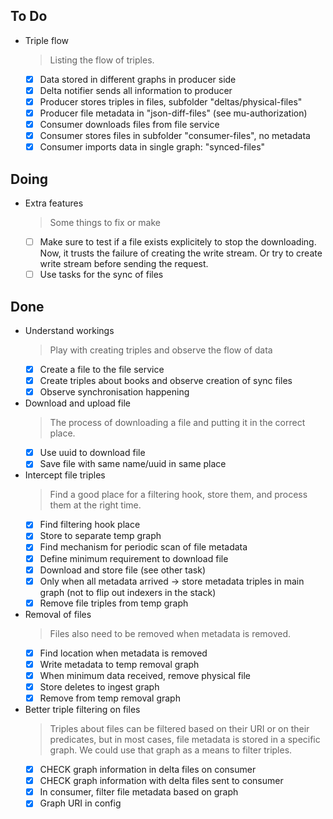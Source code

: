 ## To Do

- Triple flow
    > Listing the flow of triples.
    * [x] Data stored in different graphs in producer side
    * [x] Delta notifier sends all information to producer
    * [x] Producer stores triples in files, subfolder "deltas/physical-files"
    * [x] Producer file metadata in "json-diff-files" (see mu-authorization)
    * [x] Consumer downloads files from file service
    * [x] Consumer stores files in subfolder "consumer-files", no metadata
    * [x] Consumer imports data in single graph: "synced-files"

## Doing

- Extra features
    > Some things to fix or make
    * [ ] Make sure to test if a file exists explicitely to stop the downloading. Now, it trusts the failure of creating the write stream. Or try to create write stream before sending the request.
    * [ ] Use tasks for the sync of files

## Done

- Understand workings
    > Play with creating triples and observe the flow of data
    * [x] Create a file to the file service
    * [x] Create triples about books and observe creation of sync files
    * [x] Observe synchronisation happening
- Download and upload file
    > The process of downloading a file and putting it in the correct place.
    * [x] Use uuid to download file
    * [x] Save file with same name/uuid in same place
- Intercept file triples
    > Find a good place for a filtering hook, store them, and process them at the right time.
    * [x] Find filtering hook place
    * [x] Store to separate temp graph
    * [x] Find mechanism for periodic scan of file metadata
    * [x] Define minimum requirement to download file
    * [x] Download and store file (see other task)
    * [x] Only when all metadata arrived -> store metadata triples in main graph (not to flip out indexers in the stack)
    * [x] Remove file triples from temp graph
- Removal of files
    > Files also need to be removed when metadata is removed.
    * [x] Find location when metadata is removed
    * [x] Write metadata to temp removal graph
    * [x] When minimum data received, remove physical file
    * [x] Store deletes to ingest graph
    * [x] Remove from temp removal graph
- Better triple filtering on files
    > Triples about files can be filtered based on their URI or on their predicates, but in most cases, file metadata is stored in a specific graph. We could use that graph as a means to filter triples.
    * [x] CHECK graph information in delta files on consumer
    * [x] CHECK  graph information with delta files sent to consumer
    * [x] In consumer, filter file metadata based on graph
    * [x] Graph URI in config
